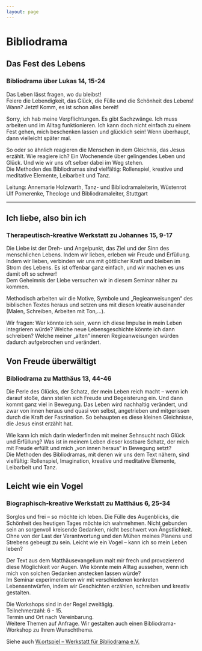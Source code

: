 ```yaml
---
layout: page
---
```


# Bibliodrama
## Das Fest des Lebens
### Bibliodrama über Lukas 14, 15-24
Das Leben lässt fragen, wo du bleibst!<br>
Feiere die Lebendigkeit, das Glück, die Fülle und die Schönheit des Lebens!<br>
Wann? Jetzt! Komm, es ist schon alles bereit!
 
Sorry, ich hab meine Verpflichtungen. Es gibt Sachzwänge. Ich muss arbeiten und im Alltag funktionieren. Ich kann doch nicht einfach zu einem Fest gehen, mich beschenken lassen und glücklich sein!  Wenn überhaupt, dann vielleicht später mal.
 
So oder so ähnlich reagieren die Menschen in dem Gleichnis, das Jesus erzählt. Wie reagiere ich? Ein Wochenende über gelingendes Leben und Glück. Und wie wir uns oft selber dabei im Weg stehen.<br>
Die Methoden des Bibliodramas sind vielfältig: Rollenspiel, kreative und meditative Elemente, Leibarbeit und Tanz.
 
Leitung: Annemarie Holzwarth, Tanz- und Bibliodramaleiterin, Wüstenrot<br>
Ulf Pomerenke, Theologe und Bibliodramaleiter, Stuttgart
 
 ------------------------------------------------------------------------------------------------------------------------
 
 
 
 
## Ich liebe, also bin ich
### Therapeutisch-kreative Werkstatt zu Johannes 15, 9-17
 
Die Liebe ist der Dreh- und Angelpunkt, das Ziel und der Sinn des menschlichen Lebens. Indem wir lieben, erleben wir Freude und Erfüllung. Indem wir lieben, verbinden wir uns mit göttlicher Kraft und bleiben im Strom des Lebens. Es ist offenbar ganz einfach, und wir machen es uns damit oft so schwer!<br>
Dem Geheimnis der Liebe versuchen wir in diesem Seminar näher zu kommen.
 
Methodisch arbeiten wir die Motive, Symbole und „Regieanweisungen“ des biblischen Textes heraus und setzen uns mit diesen kreativ auseinander (Malen, Schreiben, Arbeiten mit Ton,…).
 
Wir fragen: Wer könnte ich sein, wenn ich diese Impulse in mein Leben integrieren würde? Welche neue Lebensgeschichte könnte ich dann schreiben? Welche meiner „alten“ inneren Regieanweisungen würden dadurch aufgebrochen und verändert.
 
 
 
 
 
 
## Von Freude überwältigt
### Bibliodrama zu Matthäus 13, 44-46
 
Die Perle des Glücks, der Schatz, der mein Leben reich macht – wenn ich darauf stoße, dann stellen sich Freude und Begeisterung ein. Und dann kommt ganz viel in Bewegung. Das Leben wird nachhaltig verändert, und zwar von innen heraus und quasi von selbst, angetrieben und mitgerissen durch die Kraft der Faszination. So behaupten es diese kleinen Gleichnisse, die Jesus einst erzählt hat.
 
Wie kann ich mich darin wiederfinden mit meiner Sehnsucht nach Glück und Erfüllung? Was ist in meinem Leben dieser kostbare Schatz, der mich mit Freude erfüllt und mich „von innen heraus“ in Bewegung setzt?<br>
Die Methoden des Bibliodramas, mit denen wir uns dem Text nähern, sind vielfältig: Rollenspiel, Imagination, kreative und meditative Elemente, Leibarbeit und Tanz.
 
 
 
 
 
 
## Leicht wie ein Vogel
### Biographisch-kreative Werkstatt zu Matthäus 6, 25-34
 
Sorglos und frei – so möchte ich leben. Die Fülle des Augenblicks, die Schönheit des heutigen Tages möchte ich wahrnehmen. Nicht gebunden sein an sorgenvoll kreisende Gedanken, nicht beschwert von Ängstlichkeit. Ohne von der Last der Verantwortung und den Mühen meines Planens und Strebens gebeugt zu sein. Leicht wie ein Vogel – kann ich so mein Leben leben?
 
Der Text aus dem Matthäusevangelium malt mir frech und provozierend diese Möglichkeit vor Augen. Wie könnte mein Alltag aussehen, wenn ich mich von solchen Gedanken anstecken lassen würde?<br>
Im Seminar experimentieren wir mit verschiedenen konkreten Lebensentwürfen, indem wir Geschichten erzählen, schreiben und kreativ gestalten.
 
 
Die Workshops sind in der Regel zweitägig.<br>
Teilnehmerzahl: 6 - 15.<br>
Termin und Ort nach Vereinbarung.<br>
Weitere Themen auf Anfrage. Wir gestalten auch einen Bibliodrama-Workshop zu Ihrem Wunschthema. 

Siehe auch <a href="http://www.wortspiel-bibliodrama.de/" alt="Wortspiel Bibliodrama" target="_blank">W.ortspiel – Werkstatt für Bibliodrama e.V.</a>